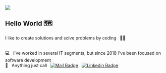 <img width="auto" src="https://i.imgur.com/Wpoh2dD.jpg">

## Hello World :world_map:

I like to create solutions and solve problems by coding &nbsp; :technologist:

 <br/> :computer: &nbsp; I've worked in several IT segments, but since 2018 I've been focused on software development
 <br/> :call_me_hand: &nbsp; Anything just call &nbsp; 
[![Mail Badge](https://img.shields.io/badge/-gui@rasec.systems-c14438?style=flat-square&logo=Gmail&logoColor=white&link=mailto:gui@rasec.systems)](mailto:gui@rasec.systems)
&nbsp; [![Linkedin Badge](https://img.shields.io/badge/-Guilherme_(Gui)_César-blue?style=flat-square&logo=Linkedin&logoColor=white&link=https://www.linkedin.com/in/gheezzer/)](https://www.linkedin.com/in/gheezzer/)

